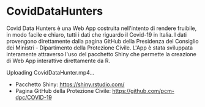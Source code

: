 # CovidDataHunters
Covid Data Hunters è una Web App costruita nell'intento di rendere fruibile, in modo facile e chiaro, tutti i dati che riguardo il Covid-19 in Italia.
I dati provengono direttamente dalla pagina GitHub della Presidenza del Consiglio dei Ministri - Dipartimento della Protezione Civile. 
L'App è stata sviluppata interamente attraverso l'uso del pacchetto Shiny che permette la creazione di Web App interattive direttamente da R.

Uploading CovidDataHunter.mp4…

* Pacchetto Shiny: https://shiny.rstudio.com/
* Pagina GitHub della Protezione Civile: https://github.com/pcm-dpc/COVID-19

